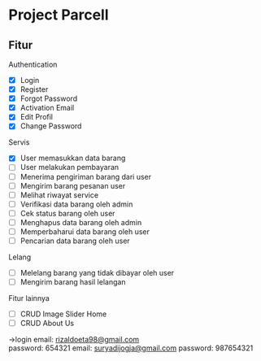# Project Parcell

## Fitur

Authentication

- [x] Login
- [x] Register
- [x] Forgot Password
- [x] Activation Email
- [x] Edit Profil
- [x] Change Password

Servis

- [x] User memasukkan data barang
- [ ] User melakukan pembayaran
- [ ] Menerima pengiriman barang dari user
- [ ] Mengirim barang pesanan user
- [ ] Melihat riwayat service 
- [ ] Verifikasi data barang oleh admin
- [ ] Cek status barang oleh user
- [ ] Menghapus data barang oleh admin
- [ ] Memperbaharui data barang oleh user
- [ ] Pencarian data barang oleh user

Lelang

- [ ] Melelang barang yang tidak dibayar oleh user
- [ ] Mengirim barang hasil lelangan

Fitur lainnya

- [ ] CRUD Image Slider Home
- [ ] CRUD About Us

->login
email: rizaldoeta98@gmail.com	
password: 654321
email: suryadijogja@gmail.com
password: 987654321
